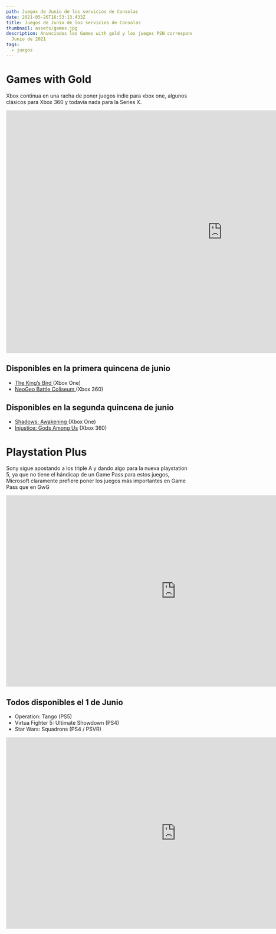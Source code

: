 ```yaml
---
path: Juegos de Junio de los servicios de Consolas
date: 2021-05-26T16:53:13.433Z
title: Juegos de Junio de los servicios de Consolas
thumbnail: assets/games.jpg
description: Anunciados los Games with gold y los juegos PSN correspondientes a
  Junio de 2021
tags:
  - juegos
---
```

# Games with Gold

Xbox continua en una racha de poner juegos indie para xbox one, algunos clásicos para Xbox 360 y todavía nada para la Series X.

<iframe width="1171" height="657" src="https://www.youtube.com/embed/zW6DVmAuMXs" title="YouTube video player" frameborder="0" allow="accelerometer; autoplay; clipboard-write; encrypted-media; gyroscope; picture-in-picture" allowfullscreen></iframe>

## Disponibles en la primera quincena de junio

* [The King’s Bird ](https://www.microsoft.com/en-us/p/the-kings-bird/9nz5057nl64c?activetab=pivot:overviewtab)  (Xbox One) 
* [NeoGeo Battle Coliseum ](https://www.microsoft.com/en-us/p/neogeo-battle-coliseum/c17x452nq0sx?activetab=pivot:overviewtab) (Xbox 360)

## Disponibles en la segunda quincena de junio

* [Shadows: Awakening ](https://www.microsoft.com/en-us/p/shadows-awakening/c1lmjj64fv3j?activetab=pivot:overviewtab)  (Xbox One)
* [Injustice: Gods Among Us](https://www.microsoft.com/en-us/p/injustice-gods-among-us/c24dmfcjkdh2?activetab=pivot:overviewtab)  (Xbox 360)

# Playstation Plus

Sony sigue apostando a los triple A y dando algo para la nueva playstation 5, ya que no tiene el hándicap de un Game Pass para estos juegos, Microsoft claramente prefiere poner los juegos más importantes en Game Pass que en GwG

<iframe width="920" height="518" src="https://www.youtube.com/embed/WmXL5gpSZ30" title="YouTube video player" frameborder="0" allow="accelerometer; autoplay; clipboard-write; encrypted-media; gyroscope; picture-in-picture" allowfullscreen></iframe>

## Todos disponibles el 1 de Junio

* Operation: Tango (PS5)
* Virtua Fighter 5: Ultimate Showdown (PS4)
* Star Wars: Squadrons (PS4 / PSVR)

<iframe width="920" height="518" src="https://www.youtube.com/embed/6H1tIZKDRpo" title="YouTube video player" frameborder="0" allow="accelerometer; autoplay; clipboard-write; encrypted-media; gyroscope; picture-in-picture" allowfullscreen></iframe>